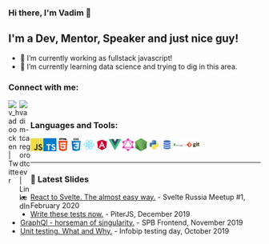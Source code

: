 ### Hi there, I'm Vadim 👋

## I'm a Dev, Mentor, Speaker and just nice guy!
- 🔭 I’m currently working as fullstack javascript!
- :microscope: I’m currently learning data science and trying to dig in this area.

### Connect with me:

[<img align="left" alt="v_hadoocken | Twitter" width="22px" src="https://cdn.jsdelivr.net/npm/simple-icons@v3/icons/twitter.svg" />](https://twitter.com/v_hadoocken)
[<img align="left" alt="vadim-tcaregorodtcev | LinkedIn" width="22px" src="https://cdn.jsdelivr.net/npm/simple-icons@v3/icons/linkedin.svg" />](https://www.linkedin.com/in/vadim-tcaregorodtcev/)

<br />

### Languages and Tools:

<img align="left" alt="JavaScript" width="26px" src="https://raw.githubusercontent.com/github/explore/80688e429a7d4ef2fca1e82350fe8e3517d3494d/topics/javascript/javascript.png" />
<img align="left" alt="TypeScript" width="26px" src="https://raw.githubusercontent.com/github/explore/80688e429a7d4ef2fca1e82350fe8e3517d3494d/topics/typescript/typescript.png" />
<img align="left" alt="HTML5" width="26px" src="https://raw.githubusercontent.com/github/explore/80688e429a7d4ef2fca1e82350fe8e3517d3494d/topics/html/html.png" />
<img align="left" alt="CSS3" width="26px" src="https://raw.githubusercontent.com/github/explore/80688e429a7d4ef2fca1e82350fe8e3517d3494d/topics/css/css.png" />
<img align="left" alt="React" width="26px" src="https://raw.githubusercontent.com/github/explore/80688e429a7d4ef2fca1e82350fe8e3517d3494d/topics/react/react.png" />
<img align="left" alt="Angular" width="26px" src="https://raw.githubusercontent.com/github/explore/80688e429a7d4ef2fca1e82350fe8e3517d3494d/topics/angular/angular.png" />

<img align="left" alt="Vue" width="26px" src="https://raw.githubusercontent.com/github/explore/80688e429a7d4ef2fca1e82350fe8e3517d3494d/topics/vue/vue.png" />
<img align="left" alt="GraphQL" width="26px" src="https://raw.githubusercontent.com/github/explore/80688e429a7d4ef2fca1e82350fe8e3517d3494d/topics/graphql/graphql.png" />
<img align="left" alt="Node.js" width="26px" src="https://raw.githubusercontent.com/github/explore/80688e429a7d4ef2fca1e82350fe8e3517d3494d/topics/nodejs/nodejs.png" />
<img align="left" alt="Python" width="26px" src="https://raw.githubusercontent.com/github/explore/80688e429a7d4ef2fca1e82350fe8e3517d3494d/topics/python/python.png" />

<img align="left" alt="SQL" width="26px" src="https://raw.githubusercontent.com/github/explore/80688e429a7d4ef2fca1e82350fe8e3517d3494d/topics/sql/sql.png" />
<img align="left" alt="MongoDB" width="26px" src="https://raw.githubusercontent.com/github/explore/80688e429a7d4ef2fca1e82350fe8e3517d3494d/topics/mongodb/mongodb.png" />

<img align="left" alt="Git" width="26px" src="https://raw.githubusercontent.com/github/explore/80688e429a7d4ef2fca1e82350fe8e3517d3494d/topics/git/git.png" />

<br />
<br />

---

### :date: Latest Slides

- [React to Svelte. The almost easy way.](https://github.com/vtcaregorodtcev/slides/blob/master/react%20to%20svelte%2C%20the%20almost%20easy%20way/Svelte%20Russia%20Meetup%20%231.pdf) - Svelte Russia Meetup #1, February 2020
- [Write these tests now.](https://github.com/vtcaregorodtcev/slides/blob/master/%D0%BD%D0%B0%D0%BF%D0%B8%D1%88%D0%B8%20%D1%82%D1%8B%20%D1%83%D0%B6%D0%B5%20%D1%8D%D1%82%D0%B8%20%D1%82%D0%B5%D1%81%D1%82%D1%8B/%D0%BD%D0%B0%D0%BF%D0%B8%D1%88%D0%B8%20%D1%82%D1%8B%20%D1%83%D0%B6%D0%B5%20%D1%8D%D1%82%D0%B8%20%D1%82%D0%B5%D1%81%D1%82%D1%8B.pdf) - PiterJS, December 2019
- [GraphQl - horseman of singularity.](https://github.com/vtcaregorodtcev/slides/blob/master/graphql%20-%20%D0%B2%D1%81%D0%B0%D0%B4%D0%BD%D0%B8%D0%BA%20%D1%81%D0%B8%D0%BD%D0%B3%D1%83%D0%BB%D1%8F%D1%80%D0%BD%D0%BE%D1%81%D1%82%D0%B8/GraphQL%20%D0%B2%D1%81%D0%B0%D0%B4%D0%BD%D0%B8%D0%BA%20%D1%81%D0%B8%D0%BD%D0%B3%D1%83%D0%BB%D1%8F%D1%80%D0%BD%D0%BE%D1%81%D1%82%D0%B8.pdf) - SPB Frontend, November 2019
- [Unit testing. What and Why.](https://github.com/vtcaregorodtcev/slides/blob/master/unit%20testing.%20what%20and%20why/Unit-testing.%20%20What%20and%20Why..pdf) - Infobip testing day, October 2019

